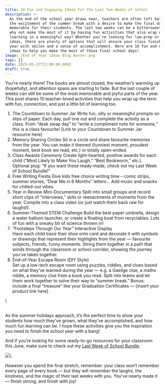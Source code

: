```yaml
---
title: 10 Fun and Engaging Ideas for the Last Two Weeks of School
description: >-
  As the end of the school year draws near, teachers are often left balancing
  the excitement of the summer break with a desire to make the final days
  memorable for their students. The last two weeks can be a bittersweet time, so
  why not make the most of it by having fun activities that also wrap up the
  learning in a meaningful way? Whether you’re looking for low-prep or creative
  ideas, there are plenty of options that will ensure your class finishes the
  year with smiles and a sense of accomplishment. Here are 10 fun and engaging
  ideas to help you make the most of those final school days!
image: /End of Year ideas Blog Banner.png
tags: []
date: 2025-05-27T23:00:00.000Z
draft: true
---
```


You’re nearly there! The books are almost closed, the weather’s warming up (hopefully), and attention spans are starting to fade. But the last couple of weeks can still be some of the most memorable and joyful parts of the year. This post shares 10 teacher-loved activities that help you wrap up the term with fun, connection, and just a little bit of learning too.


1. The Countdown to Summer Jar
    Write fun, silly or meaningful prompts on slips of paper. Each day, pull one out and complete the activity as a class. From “desk swap day” to “write a compliment note for someone,” this is a class favourite!
    \[Link to your Countdown to Summer Jar resource here]
2. Memory Sharing Circles
    Sit in a circle and share favourite memories from the year. You can make it themed (funniest moment, proudest moment, best book we read, etc.) or totally open-ended.
3. Class Awards Ceremony
    Create light-hearted, positive awards for each child (“Most Likely to Make You Laugh,” “Best Bookworm,” etc.).
    Optional plug: “If you want these ready-made, check out my Last Week of School Bundle!”
4. Free Writing Fiesta
    Give kids free choice writing time – comic strips, summer stories, “Dear Me in 6 Months” letters… Add music and snacks for chilled-out vibes.
5. Year in Review Mini-Documentary
    Split into small groups and record short clips of “interviews,” skits or reenactments of moments from the year. Compile into a class video (or just watch them back raw for laughs!).
6. Summer-Themed STEM Challenge
    Build the best paper umbrella, design a water balloon launcher, or create a floating boat from recyclables. Lots of fun with a sneaky bit of science thrown in!
7.  “Footsteps Through Our Year” Interactive Display   \
   Have each child trace their shoe onto card and decorate it with symbols or drawings that represent their highlights from the year — favourite subjects, friends, funny moments. String them together in a path that winds through the classroom or school corridor, showing the journey you’ve taken together. 
8. End-of-Year Escape Room (DIY Style)   \
   Set up a low-tech escape room using puzzles, riddles, and clues based on what they’ve learned during the year — e.g. a Gaeilge clue, a maths riddle, a memory clue from a book you read. Split into teams and let them work together to solve their way to “summer break.”  Bonus: include a final “treasure” like your Graduation Certificates — \[insert your product link here]








\


\
As the summer holidays approach, it’s the perfect time to show your students how much they’ve grown, what they’ve accomplished, and how much fun learning can be. I hope these activities give you the inspiration you need to finish the school year with a bang!

And if you’re looking for some ready-to-go resources for your classroom this June, make sure to check out my [Last Week of School Bundle](https://www.teacherspayteachers.com/Product/Last-Week-of-School-Teaching-Resources-Bundle-8170932).


![](/IMG_0074.jpeg)\


However you spend the final stretch, remember: your class won’t remember every page of every book — but they will remember the laughs, the kindness, and the magic of their last weeks with you. You’ve nearly made it — finish strong, and finish with joy!
